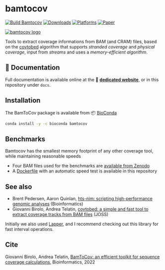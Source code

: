 # bamtocov

[![Build Bamtocov](https://github.com/telatin/bamtocov/actions/workflows/build.yml/badge.svg)](https://github.com/telatin/bamtocov/actions/workflows/build.yml)
[![Downloads](https://img.shields.io/conda/dn/bioconda/bamtocov)](https://anaconda.org/bioconda/bamtocov)
[![Platforms](https://anaconda.org/bioconda/bamtocov/badges/platforms.svg)](https://bioconda.github.io/recipes/bamtocov/README.html)
[![Paper](https://img.shields.io/badge/paper-bioinformatics-yellow)](https://academic.oup.com/bioinformatics/advance-article/doi/10.1093/bioinformatics/btac125/6535233)

[![bamtocov logo](docs/bamtocov-banner.png)](https://telatin.github.io/bamtocov/)

Tools to extract coverage informations from BAM (and CRAM) files, based on the
[covtobed](https://github.com/telatin/covtobed) algorithm that supports 
_stranded coverage_ and _physical coverage_, input from _streams_ 
and uses a _memory-efficient algorithm_. 

## :book: Documentation

Full documentation is available online at the :book: **[ dedicated website](https://telatin.github.io/bamtocov/)**, or in
this repository under `docs`.

## Installation

The BamToCov package is available from :package: [BioConda](https://bioconda.github.io/recipes/bamtocov/README.html)

```bash
conda install -y -c bioconda bamtocov
```

## Benchmarks

Bamtocov has the smallest memory footprint of any other coverage tool, while maintaining reasonable speeds

* Four BAM files used for the benchmarks are [available from Zenodo](https://zenodo.org/record/5636944#.Yf_cMe7P36Y)
* A [Dockerfile](benchmark/) with an automatic speed test is available in this repository
  
## See also

* Brent Pedersen,  Aaron Quinlan,
[hts-nim: scripting high-performance genomic analyses](https://academic.oup.com/bioinformatics/article/34/19/3387/4990493) (Bioinformatics)
* Giovanni Birolo, Andrea Telatin,
[covtobed: a simple and fast tool to extract coverage tracks from BAM files](https://joss.theoj.org/papers/10.21105/joss.02119) (JOSS)

Initially we also used [Lapper](https://brentp.github.io/nim-lapper/index.html), 
and I recommend checking out this library for fast interval operations.

## Cite

Giovanni Birolo, Andrea Telatin, 
[BamToCov: an efficient toolkit for sequence coverage calculations](https://academic.oup.com/bioinformatics/advance-article/doi/10.1093/bioinformatics/btac125/6535233), Bioinformatics, 2022
